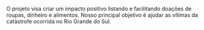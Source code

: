 O projeto visa criar um impacto positivo listando e facilitando doações de roupas, dinheiro e alimentos. Nosso principal objetivo é ajudar as vítimas da catástrofe ocorrida no Rio Grande do Sul.
